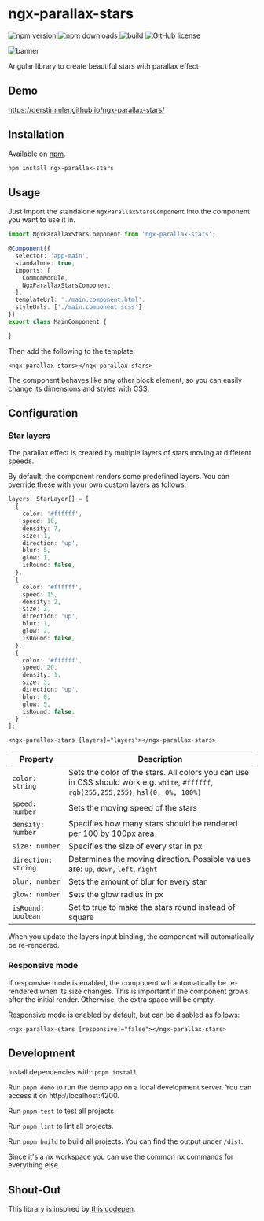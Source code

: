 # ngx-parallax-stars

[![npm version](https://img.shields.io/npm/v/ngx-parallax-stars)](https://www.npmjs.org/package/ngx-parallax-stars/)
[![npm downloads](https://img.shields.io/npm/dt/ngx-parallax-stars)](https://www.npmjs.org/package/ngx-parallax-stars/)
![build](https://github.com/DerStimmler/ngx-parallax-stars/actions/workflows/build.yml/badge.svg)
[![GitHub license](https://img.shields.io/github/license/DerStimmler/ngx-parallax-stars)](https://github.com/DerStimmler/ngx-parallax-stars/blob/master/LICENSE.md)

![banner](https://raw.githubusercontent.com/DerStimmler/ngx-parallax-stars/master/ngx-parallax-stars-banner.gif)

Angular library to create beautiful stars with parallax effect

## Demo

https://derstimmler.github.io/ngx-parallax-stars/

## Installation

Available on [npm](https://www.npmjs.org/package/ngx-parallax-stars/).

```bash
npm install ngx-parallax-stars
```

## Usage

Just import the standalone `NgxParallaxStarsComponent` into the component you want to use it in.

```typescript
import NgxParallaxStarsComponent from 'ngx-parallax-stars';

@Component({
  selector: 'app-main',
  standalone: true,
  imports: [
    CommonModule,
    NgxParallaxStarsComponent,
  ],
  templateUrl: './main.component.html',
  styleUrls: ['./main.component.scss']
})
export class MainComponent {

}
```

Then add the following to the template:

```angular2html
<ngx-parallax-stars></ngx-parallax-stars>
```

The component behaves like any other block element, so you can easily change its dimensions and styles with CSS.

## Configuration

### Star layers

The parallax effect is created by multiple layers of stars moving at different speeds.

By default, the component renders some predefined layers. You can override these with your own custom layers as follows:

```typescript
layers: StarLayer[] = [
  {
    color: '#ffffff',
    speed: 10,
    density: 7,
    size: 1,
    direction: 'up',
    blur: 5,
    glow: 1,
    isRound: false,
  },
  {
    color: '#ffffff',
    speed: 15,
    density: 2,
    size: 2,
    direction: 'up',
    blur: 1,
    glow: 2,
    isRound: false,
  },
  {
    color: '#ffffff',
    speed: 20,
    density: 1,
    size: 3,
    direction: 'up',
    blur: 0,
    glow: 5,
    isRound: false,
  }
];
```

```angular2html
<ngx-parallax-stars [layers]="layers"></ngx-parallax-stars>
```

| Property            | Description                                                                                                                            |
|---------------------|----------------------------------------------------------------------------------------------------------------------------------------|
| `color: string`     | Sets the color of the stars. All colors you can use in CSS should work e.g. `white`, `#ffffff`, `rgb(255,255,255)`, `hsl(0, 0%, 100%)` |
| `speed: number`     | Sets the moving speed of the stars                                                                                                     |
| `density: number`   | Specifies how many stars should be rendered per 100 by 100px area                                                                      |
| `size: number`      | Specifies the size of every star in px                                                                                                 |
| `direction: string` | Determines the moving direction. Possible values are: `up`, `down`, `left`, `right`                                                    |
| `blur: number`      | Sets the amount of blur for every star                                                                                                 |
| `glow: number`      | Sets the glow radius in px                                                                                                             |
| `isRound: boolean`  | Set to true to make the stars round instead of square                                                                                  |

When you update the layers input binding, the component will automatically be re-rendered.

### Responsive mode

If responsive mode is enabled, the component will automatically be re-rendered when its size changes. This is important if the component grows after the initial render. Otherwise, the extra space will be empty.

Responsive mode is enabled by default, but can be disabled as follows:

```angular2html
<ngx-parallax-stars [responsive]="false"></ngx-parallax-stars>
```

## Development

Install dependencies with: `pnpm install`

Run `pnpm demo` to run the demo app on a local development server.
You can access it on http://localhost:4200.

Run `pnpm test` to test all projects.

Run `pnpm lint` to lint all projects.

Run `pnpm build` to build all projects. You can find the output under `/dist`.

Since it's a nx workspace you can use the common nx commands for everything else.

## Shout-Out

This library is inspired by [this codepen](https://codepen.io/sarazond/pen/LYGbwj).
